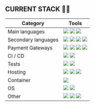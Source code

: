 ## CURRENT STACK 👨‍💻

|Category|Tools|
|---|---|
|Main languages|![](https://img.shields.io/static/v1?logo=laravel&label=&color=red&logoColor=white&message=Laravel) ![](https://img.shields.io/static/v1?logo=sylius&label=&color=229c80&message=Sylius) ![](https://img.shields.io/static/v1?logo=php&label=&logoColor=white&color=787cb4&message=PHP)|
|Secondary languages|![](https://img.shields.io/static/v1?logo=javascript&label=&logoColor=white&color=efd81d&message=JavaScript) ![](https://img.shields.io/static/v1?logo=vuedotjs&label=&logoColor=white&color=3fb27f&message=Vue.js) ![](https://img.shields.io/static/v1?logo=react&label=&logoColor=white&color=blue&message=React.js) ![](https://img.shields.io/static/v1?logo=symfony&label=&logoColor=white&color=black&message=Symfony)|
|Payment Gateways|![](https://img.shields.io/static/v1?logo=stripe&label=&logoColor=white&color=635bff&message=Stripe) ![](https://img.shields.io/static/v1?label=&color=0abf53&message=Adyen) ![](https://img.shields.io/static/v1?label=&color=0c1142&message=Checkout) ![](https://img.shields.io/static/v1?label=&color=33ad73&message=PayGreen)|
|CI / CD|![](https://img.shields.io/static/v1?logo=github&label=&color=181b20&message=GitHub) ![](https://img.shields.io/static/v1?logo=gitlab&label=&logoColor=white&color=orange&message=GitLab)|
|Tests|![](https://img.shields.io/static/v1?&label=&color=346184&message=PHPUnit) ![](https://img.shields.io/static/v1?&label=&color=black&message=Behat)|
|Hosting|![](https://img.shields.io/static/v1?&logo=amazonaws&label=&color=f79400&message=AWS) ![](https://img.shields.io/static/v1?&logo=ovh&label=&color=0b446e&message=OVH) ![](https://img.shields.io/static/v1?&logo=plesk&logoColor=white&label=&color=36424e&message=Plesk)|
|Container|![](https://img.shields.io/static/v1?&logo=docker&logoColor=white&label=&color=119ad4&message=Docker)|
|OS|![](https://img.shields.io/static/v1?&logo=apple&logoColor=white&label=&color=black&message=MacOS) ![](https://img.shields.io/static/v1?&logo=linux&logoColor=white&label=&color=86173a&message=Linux)|
|Other|![](https://img.shields.io/static/v1?&logo=intellijidea&logoColor=white&label=&color=f52f5c&message=IntelliJ%20IDEA) ![](https://img.shields.io/static/v1?&logo=slack&logoColor=white&label=&color=34bfe9&message=Slack) ![](https://img.shields.io/static/v1?&logo=figma&logoColor=white&label=&color=9d56f7&message=Figma)|


